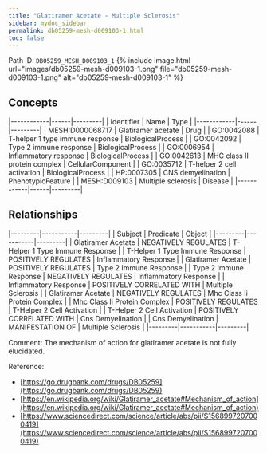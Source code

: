 ```yaml
---
title: "Glatiramer Acetate - Multiple Sclerosis"
sidebar: mydoc_sidebar
permalink: db05259-mesh-d009103-1.html
toc: false 
---
```



Path ID: `DB05259_MESH_D009103_1`
{% include image.html url="images/db05259-mesh-d009103-1.png" file="db05259-mesh-d009103-1.png" alt="db05259-mesh-d009103-1" %}

## Concepts

|------------|------|---------|
| Identifier | Name | Type    |
|------------|------|---------|
| MESH:D000068717 | Glatiramer acetate | Drug |
| GO:0042088 | T-helper 1 type immune response | BiologicalProcess |
| GO:0042092 | Type 2 immune response | BiologicalProcess |
| GO:0006954 | Inflammatory response | BiologicalProcess |
| GO:0042613 | MHC class II protein complex | CellularComponent |
| GO:0035712 | T-helper 2 cell activation | BiologicalProcess |
| HP:0007305 | CNS demyelination | PhenotypicFeature |
| MESH:D009103 | Multiple sclerosis | Disease |
|------------|------|---------|

## Relationships

|---------|-----------|---------|
| Subject | Predicate | Object  |
|---------|-----------|---------|
| Glatiramer Acetate | NEGATIVELY REGULATES | T-Helper 1 Type Immune Response |
| T-Helper 1 Type Immune Response | POSITIVELY REGULATES | Inflammatory Response |
| Glatiramer Acetate | POSITIVELY REGULATES | Type 2 Immune Response |
| Type 2 Immune Response | NEGATIVELY REGULATES | Inflammatory Response |
| Inflammatory Response | POSITIVELY CORRELATED WITH | Multiple Sclerosis |
| Glatiramer Acetate | NEGATIVELY REGULATES | Mhc Class Ii Protein Complex |
| Mhc Class Ii Protein Complex | POSITIVELY REGULATES | T-Helper 2 Cell Activation |
| T-Helper 2 Cell Activation | POSITIVELY CORRELATED WITH | Cns Demyelination |
| Cns Demyelination | MANIFESTATION OF | Multiple Sclerosis |
|---------|-----------|---------|

Comment: The mechanism of action for glatiramer acetate is not fully elucidated.

Reference: 
  - [https://go.drugbank.com/drugs/DB05259](https://go.drugbank.com/drugs/DB05259)
  - [https://en.wikipedia.org/wiki/Glatiramer_acetate#Mechanism_of_action](https://en.wikipedia.org/wiki/Glatiramer_acetate#Mechanism_of_action)
  - [https://www.sciencedirect.com/science/article/abs/pii/S1568997207000419](https://www.sciencedirect.com/science/article/abs/pii/S1568997207000419)
